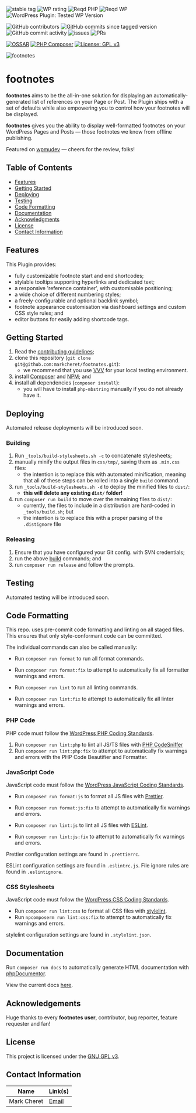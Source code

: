![stable tag](https://img.shields.io/wordpress/plugin/v/footnotes?style=flat-square) ![WP rating](https://img.shields.io/wordpress/plugin/stars/footnotes?style=flat-square) ![Reqd PHP](https://img.shields.io/wordpress/plugin/required-php/footnotes?style=flat-square) ![Reqd WP](https://img.shields.io/wordpress/plugin/wp-version/footnotes?style=flat-square) ![WordPress Plugin: Tested WP Version](https://img.shields.io/wordpress/plugin/tested/footnotes?style=flat-square)

![GitHub contributors](https://img.shields.io/github/contributors/markcheret/footnotes?style=flat-square) ![GitHub commits since tagged version](https://img.shields.io/github/commits-since/markcheret/footnotes/2.7.0?style=flat-square) ![GitHub commit activity](https://img.shields.io/github/commit-activity/m/markcheret/footnotes?style=flat-square) ![issues](https://img.shields.io/github/issues/markcheret/footnotes?style=flat-square) ![PRs](https://img.shields.io/github/issues-pr/markcheret/footnotes?style=flat-square)

[![OSSAR](https://github.com/markcheret/footnotes/actions/workflows/ossar-analysis.yml/badge.svg)](https://github.com/markcheret/footnotes/actions/workflows/ossar-analysis.yml) [![PHP Composer](https://github.com/markcheret/footnotes/actions/workflows/php.yml/badge.svg)](https://github.com/markcheret/footnotes/actions/workflows/php.yml) [![License: GPL v3](https://img.shields.io/badge/License-GPLv3-blue.svg)](https://www.gnu.org/licenses/gpl-3.0)

![footnotes](https://raw.githubusercontent.com/markcheret/footnotes/main/img/footnotes.png)

# footnotes

**footnotes** aims to be the all-in-one solution for displaying an 
automatically-generated list of references on your Page or Post. The Plugin 
ships with a set of defaults while also empowering you to control how your 
footnotes will be displayed.

**footnotes** gives you the ability to display well-formatted footnotes on your 
WordPress Pages and Posts — those footnotes we know from offline publishing.

Featured on [wpmudev][wpmudev] — cheers for the review, folks!

## Table of Contents

* [Features](#features)
* [Getting Started](#getting-started)
* [Deploying](#deploying)
* [Testing](#testing)
* [Code Formatting](#code-formatting)
* [Documentation](#documentation)
* [Acknowledgments](#acknowledgements)
* [License](#license)
* [Contact Information](#contact-information)

## Features

This Plugin provides:

- fully customizable footnote start and end shortcodes;
- stylable tooltips supporting hyperlinks and dedicated text;
- a responsive 'reference container', with customisable positioning;
- a wide choice of different numbering styles;
- a freely-configurable and optional backlink symbol;
- footnote appearance customisation via dashboard settings and custom CSS style 
  rules; and
- editor buttons for easily adding shortcode tags.

## Getting Started

1. Read the [contributing guidelines][contributing];
1. clone this repository (`git clone git@github.com:markcheret/footnotes.git`):
    - we recommend that you use [VVV][vvv] for your local testing environment.
1. install [Composer][composer] and [NPM][npm]; and
1. install all dependencies (`composer install`):
    - you will have to install `php-mbstring` manually if you do not already 
      have it.
     
## Deploying

Automated release deployments will be introduced soon.

### Building

1. Run `_tools/build-stylesheets.sh -c` to concatenate stylesheets;
1. manually minify the output files in `css/tmp/`, saving them as `.min.css` files:
    - the intention is to replace this with automated minification, meaning that
    all of these steps can be rolled into a single `build` command.
1. run `_tools/build-stylesheets.sh -d` to deploy the minified files to `dist/`:
    - **this will delete any existing `dist/` folder!**
1. run `composer run build` to move over the remaining files to `dist/`:
    - currently, the files to include in a distribution are hard-coded in 
      `_tools/build.sh`; but
    - the intention is to replace this with a proper parsing of the `.distignore` 
      file
  
### Releasing

1. Ensure that you have configured your Git config. with SVN credentials;
1. run the above [build](#building) commands; and
1. run `composer run release` and follow the prompts.
      
## Testing

Automated testing will be introduced soon.

## Code Formatting

This repo. uses pre-commit code formatting and linting on all staged files. 
This ensures that only style-conformant code can be committed.

The individual commands can also be called manually:

- Run `composer run format` to run all format commands.
- Run `composer run format:fix` to attempt to automatically fix all formatter warnings
  and errors.

- Run `composer run lint` to run all linting commands.
- Run `composer run lint:fix` to attempt to automatically fix all linter warnings and
  errors.

### PHP Code

PHP code must follow the [WordPress PHP Coding Standards][wpcs-php].

1. Run `composer run lint:php` to lint all JS/TS files with [PHP CodeSniffer][phpcs]
1. Run `composer run lint:php:fix` to attempt to automatically fix warnings and 
  errors with the PHP Code Beautifier and Formatter.
  
### JavaScript Code

JavaScript code must follow the [WordPress JavaScript Coding Standards][wpcs-js].

- Run `composer run format:js` to format all JS files with [Prettier][prettier].
- Run `composer run format:js:fix` to attempt to automatically fix warnings and errors.

- Run `composer run lint:js` to lint all JS files with [ESLint][eslint].
- Run `composer run lint:js:fix` to attempt to automatically fix warnings and errors.

Prettier configuration settings are found in `.prettierrc`.

ESLint configuration settings are found in `.eslintrc.js`. File ignore rules are
found in `.eslintignore`.
  
### CSS Stylesheets

JavaScript code must follow the [WordPress CSS Coding Standards][wpcs-css].

- Run `composer run lint:css` to format all CSS files with [stylelint][stylelint].
- Run `npcomposerm run lint:css:fix` to attempt to automatically fix warnings and errors.

stylelint configuration settings are found in `.stylelint.json`.

## Documentation

Run `composer run docs` to automatically generate HTML documentation with 
[phpDocumentor][phpdocumentor].

View the current docs [here][footnotes-docs].

## Acknowledgements

Huge thanks to every **footnotes user**, contributor, bug reporter, feature 
requester and fan!

## License

This project is licensed under the [GNU GPL v3][gpl-v3].

## Contact Information 

| Name          | Link(s)               |
|---------------|-----------------------|
|Mark Cheret		| [Email][mcheret] 			|

[wpmudev]: http://premium.wpmudev.org/blog/12-surprisingly-useful-wordpress-plugins-you-dont-know-about/
[php]: https://www.php.net/
[contributing]: https://github.com/markcheret/footnotes/blob/main/CONTRIBUTING.md
[vvv]: https://varyingvagrantvagrants.org/
[composer]: https://getcomposer.org/download/
[npm]: https://www.npmjs.com/
[wpcs-php]: https://developer.wordpress.org/coding-standards/wordpress-coding-standards/php/
[phpcs]: https://github.com/squizlabs/PHP_CodeSniffer
[wpcs-js]: https://developer.wordpress.org/coding-standards/wordpress-coding-standards/javascript/
[wpcs-css]: https://developer.wordpress.org/coding-standards/wordpress-coding-standards/css/
[prettier]: https://prettier.io/
[eslint]: https://eslint.org/
[stylelint]: https://stylelint.io/
[phpdocumentor]: https://phpdoc.org/
[footnotes-docs]: https://markcheret.github.io/footnotes/
[gpl-v3]: https://www.gnu.org/licenses/gpl-3.0.en.html
[mcheret]: mailto:mark@cheret.de
